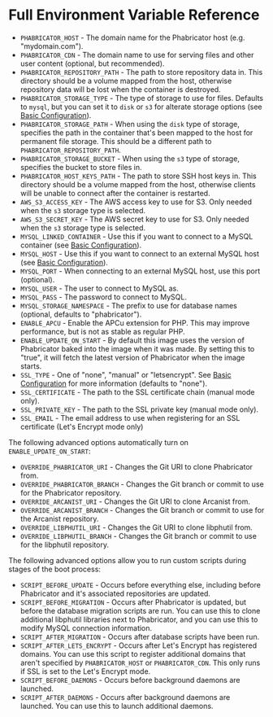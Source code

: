 # Full Environment Variable Reference

- `PHABRICATOR_HOST` - The domain name for the Phabricator host (e.g. "mydomain.com").
- `PHABRICATOR_CDN` - The domain name to use for serving files and other user content (optional, but recommended).
- `PHABRICATOR_REPOSITORY_PATH` - The path to store repository data in.  This directory should be a volume mapped from the host, otherwise repository data will be lost when the container is destroyed.
- `PHABRICATOR_STORAGE_TYPE` - The type of storage to use for files.  Defaults to `mysql`, but you can set it to `disk` or `s3` for alterate storage options (see [Basic Configuration](BASIC-CONFIG.md)).
- `PHABRICATOR_STORAGE_PATH` - When using the `disk` type of storage, specifies the path in the container that's been mapped to the host for permanent file storage.  This should be a different path to `PHABRICATOR_REPOSITORY_PATH`.
- `PHABRICATOR_STORAGE_BUCKET` - When using the `s3` type of storage, specifies the bucket to store files in.
- `PHABRICATOR_HOST_KEYS_PATH` - The path to store SSH host keys in.  This directory should be a volume mapped from the host, otherwise clients will be unable to connect after the container is restarted.
- `AWS_S3_ACCESS_KEY` - The AWS access key to use for S3.  Only needed when the `s3` storage type is selected.
- `AWS_S3_SECRET_KEY` - The AWS secret key to use for S3.  Only needed when the `s3` storage type is selected.
- `MYSQL_LINKED_CONTAINER` - Use this if you want to connect to a MySQL container (see [Basic Configuration](BASIC-CONFIG.md)).
- `MYSQL_HOST` - Use this if you want to connect to an external MySQL host (see [Basic Configuration](BASIC-CONFIG.md)).
- `MYSQL_PORT` - When connecting to an external MySQL host, use this port (optional).
- `MYSQL_USER` - The user to connect to MySQL as.
- `MYSQL_PASS` - The password to connect to MySQL.
- `MYSQL_STORAGE_NAMESPACE` - The prefix to use for database names (optional, defaults to "phabricator").
- `ENABLE_APCU` - Enable the APCu extension for PHP.  This may improve performance, but is not as stable as regular PHP.
- `ENABLE_UPDATE_ON_START` - By default this image uses the version of Phabricator baked into the image when it was made.  By setting this to "true", it will fetch the latest version of Phabricator when the image starts.
- `SSL_TYPE` - One of "none", "manual" or "letsencrypt".  See [Basic Configuration](BASIC-CONFIG.md) for more information (defaults to "none").
- `SSL_CERTIFICATE` - The path to the SSL certificate chain (manual mode only).
- `SSL_PRIVATE_KEY` - The path to the SSL private key (manual mode only).
- `SSL_EMAIL` - The email address to use when registering for an SSL certificate (Let's Encrypt mode only)

The following advanced options automatically turn on `ENABLE_UPDATE_ON_START`:

- `OVERRIDE_PHABRICATOR_URI` - Changes the Git URI to clone Phabricator from.
- `OVERRIDE_PHABRICATOR_BRANCH` - Changes the Git branch or commit to use for the Phabricator repository.
- `OVERRIDE_ARCANIST_URI` - Changes the Git URI to clone Arcanist from.
- `OVERRIDE_ARCANIST_BRANCH` - Changes the Git branch or commit to use for the Arcanist repository.
- `OVERRIDE_LIBPHUTIL_URI` - Changes the Git URI to clone libphutil from.
- `OVERRIDE_LIBPHUTIL_BRANCH` - Changes the Git branch or commit to use for the libphutil repository.

The following advanced options allow you to run custom scripts during stages of the boot process:

- `SCRIPT_BEFORE_UPDATE` - Occurs before everything else, including before Phabricator and it's associated repositories are updated.
- `SCRIPT_BEFORE_MIGRATION` - Occurs after Phabricator is updated, but before the database migration scripts are run.  You can use this to clone additional libphutil libraries next to Phabricator, and you can use this to modify MySQL connection information.
- `SCRIPT_AFTER_MIGRATION` - Occurs after database scripts have been run.
- `SCRIPT_AFTER_LETS_ENCRYPT` - Occurs after Let's Encrypt has registered domains.  You can use this script to register additional domains that aren't specified by `PHABRICATOR_HOST` or `PHABRICATOR_CDN`.  This only runs if SSL is set to the Let's Encrypt mode.
- `SCRIPT_BEFORE_DAEMONS` - Occurs before background daemons are launched.
- `SCRIPT_AFTER_DAEMONS` - Occurs after background daemons are launched.  You can use this to launch additional daemons.

